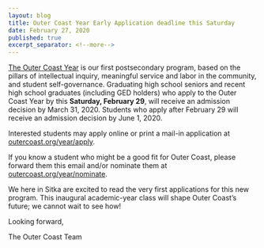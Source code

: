 ```yaml
---
layout: blog
title: Outer Coast Year Early Application deadline this Saturday
date: February 27, 2020
published: true
excerpt_separator: <!--more-->
---
```

[The Outer Coast Year](http://outercoast.org/year/) is our first postsecondary program, based on the pillars of intellectual inquiry, meaningful service and labor in the community, and student self-governance. Graduating high school seniors and recent high school graduates (including GED holders) who apply to the Outer Coast Year by this <strong> Saturday, February 29</strong>, will receive an admission decision by March 31, 2020. Students who apply after February 29 will receive an admission decision by June 1, 2020.

Interested students may apply online or print a mail-in application at [outercoast.org/year/apply](http://outercoast.org/year/apply/).

<!--more-->

If you know a student who might be a good fit for Outer Coast, please forward them this email and/or nominate them at [outercoast.org/year/nominate](http://outercoast.org/year/nominate/).

We here in Sitka are excited to read the very first applications for this new program. This inaugural academic-year class will shape Outer Coast’s future; we cannot wait to see how!

Looking forward,

The Outer Coast Team
